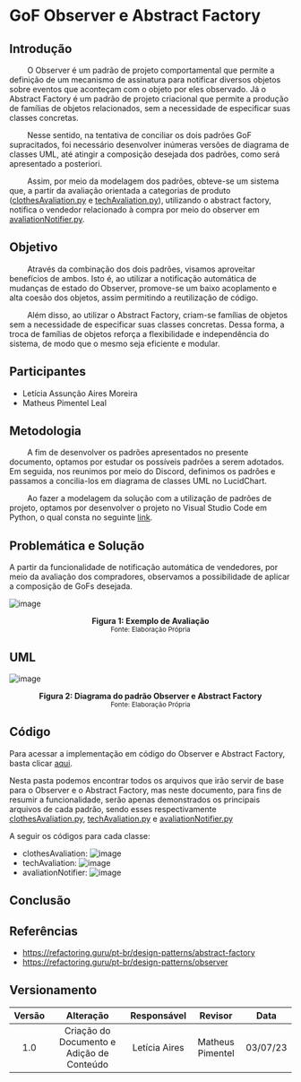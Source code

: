 # GoF Observer e Abstract Factory
## Introdução

&emsp;&emsp; O Observer é um padrão de projeto comportamental que permite a definição de um mecanismo de assinatura para notificar diversos objetos sobre eventos que aconteçam com o objeto por eles observado. Já o Abstract Factory é um padrão de projeto criacional que permite a produção de famílias de objetos relacionados, sem a necessidade de especificar suas classes concretas.

&emsp;&emsp; Nesse sentido, na tentativa de conciliar os dois padrões GoF supracitados, foi necessário desenvolver inúmeras versões de diagrama de classes UML, até atingir a composição desejada dos padrões, como será apresentado a posteriori.

&emsp;&emsp; Assim, por meio da modelagem dos padrões, obteve-se um sistema que, a partir da avaliação orientada a categorias de produto ([clothesAvaliation.py](https://github.com/UnBArqDsw2023-1/2023.1_G2_ProjetoMercadoLivre/blob/7d69910d1ebc7701c0e614c7c7d75618cee396ab/src/observerAbstract/abstractFactory/clothesAvaliation.py) e [techAvaliation.py](https://github.com/UnBArqDsw2023-1/2023.1_G2_ProjetoMercadoLivre/blob/7d69910d1ebc7701c0e614c7c7d75618cee396ab/src/observerAbstract/abstractFactory/techAvaliation.py)), utilizando o abstract factory, notifica o vendedor relacionado à compra por meio do observer em [avaliationNotifier.py](src/observerAbstract/observer/avaliationNotifier.py).

## Objetivo

&emsp;&emsp; Através da combinação dos dois padrões, visamos aproveitar benefícios de ambos. Isto é, ao utilizar a notificação automática de mudanças de estado do Observer, promove-se um baixo acoplamento e alta coesão dos objetos, assim permitindo a reutilização de código.

&emsp;&emsp; Além disso, ao utilizar o Abstract Factory, criam-se famílias de objetos sem a necessidade de especificar suas classes concretas. Dessa forma, a troca de famílias de objetos reforça a flexibilidade e independência do sistema, de modo que o mesmo seja eficiente e modular.

## Participantes

* Letícia Assunção Aires Moreira
* Matheus Pimentel Leal

## Metodologia

&emsp;&emsp; A fim de desenvolver os padrões apresentados no presente documento, optamos por estudar os possíveis padrões a serem adotados. Em seguida, nos reunimos por meio do Discord, definimos os padrões e passamos a concilia-los em diagrama de classes UML no LucidChart.

&emsp;&emsp; Ao fazer a modelagem da solução com a utilização de padrões de projeto, optamos por desenvolver o projeto no Visual Studio Code em Python, o qual consta no seguinte [link](https://github.com/UnBArqDsw2023-1/2023.1_G2_ProjetoMercadoLivre/tree/7040c559f925995cfcbfc0df98fa635875d8fa05/src/observerAbstract).

## Problemática e Solução

A partir da funcionalidade de notificação automática de vendedores, por meio da avaliação dos compradores, observamos a possibilidade de aplicar a composição de GoFs desejada.

![image](https://github.com/UnBArqDsw2023-1/2023.1_G2_ProjetoMercadoLivre/assets/72623771/53c8a65f-e008-48e3-80d6-dcb0159130db)

<figcaption align='center'>
    <b>Figura 1: Exemplo de Avaliação</b>
    <br><small>Fonte: Elaboração Própria</small>
</figcaption> </center>


## UML

![image](https://github.com/UnBArqDsw2023-1/2023.1_G2_ProjetoMercadoLivre/assets/72623771/ca872f81-e1e4-4020-a885-645b4c156033)

<figcaption align='center'>
    <b>Figura 2: Diagrama do padrão Observer e Abstract Factory</b>
    <br><small>Fonte: Elaboração Própria</small>
</figcaption> </center>

## Código

Para acessar a implementação em código do Observer e Abstract Factory, basta clicar [aqui](https://github.com/UnBArqDsw2023-1/2023.1_G2_ProjetoMercadoLivre/tree/7040c559f925995cfcbfc0df98fa635875d8fa05/src/observerAbstract).

Nesta pasta podemos encontrar todos os arquivos que irão servir de base para o Observer e o Abstract Factory, mas neste documento, para fins de resumir a funcionalidade, serão apenas demonstrados os principais arquivos de cada padrão, sendo esses respectivamente [clothesAvaliation.py](https://github.com/UnBArqDsw2023-1/2023.1_G2_ProjetoMercadoLivre/blob/7040c559f925995cfcbfc0df98fa635875d8fa05/src/observerAbstract/abstractFactory/clothesAvaliation.py), [techAvaliation.py](https://github.com/UnBArqDsw2023-1/2023.1_G2_ProjetoMercadoLivre/blob/7040c559f925995cfcbfc0df98fa635875d8fa05/src/observerAbstract/abstractFactory/techAvaliation.py) e [avaliationNotifier.py](https://github.com/UnBArqDsw2023-1/2023.1_G2_ProjetoMercadoLivre/blob/7040c559f925995cfcbfc0df98fa635875d8fa05/src/observerAbstract/observer/avaliationNotifier.py)

A seguir os códigos para cada classe:

* clothesAvaliation:
  ![image](https://github.com/UnBArqDsw2023-1/2023.1_G2_ProjetoMercadoLivre/assets/72623771/ee8327f8-723d-4b1f-9f31-eb68124f0252)
* techAvaliation:
  ![image](https://github.com/UnBArqDsw2023-1/2023.1_G2_ProjetoMercadoLivre/assets/72623771/8eaf1078-7ee2-462b-b689-c14d14dc3699)
* avaliationNotifier:
  ![image](https://github.com/UnBArqDsw2023-1/2023.1_G2_ProjetoMercadoLivre/assets/72623771/83798379-a3e9-44a6-ae51-40ba527133cf)
## Conclusão



## Referências

* https://refactoring.guru/pt-br/design-patterns/abstract-factory
* https://refactoring.guru/pt-br/design-patterns/observer

## Versionamento

| Versão |                  Alteração                   |    Responsável     |      Revisor       | Data  |
| :----: | :------------------------------------------: | :----------------: | :----------------: | :---: |
|  1.0   | Criação do Documento e Adição de Conteúdo | Letícia Aires |   Matheus Pimentel | 03/07/23  |
